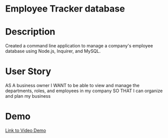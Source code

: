 # Employee Tracker database

# Description
Created a command line application to manage a company's employee database using Node.js, Inquirer, and MySQL.


# User Story
AS A business owner
I WANT to be able to view and manage the departments, roles, and employees in my company
SO THAT I can organize and plan my business

# Demo

[Link to Video Demo](https://drive.google.com/file/d/1onNz2cWdWOwFrsy7l8vjT0yVMi38V210/view)